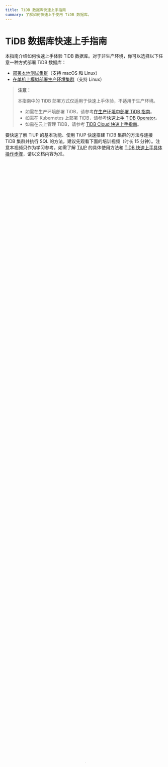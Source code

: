 ```yaml
---
title: TiDB 数据库快速上手指南
summary: 了解如何快速上手使用 TiDB 数据库。
---
```


# TiDB 数据库快速上手指南

本指南介绍如何快速上手体验 TiDB 数据库。对于非生产环境，你可以选择以下任意一种方式部署 TiDB 数据库：

- [部署本地测试集群](#部署本地测试集群)（支持 macOS 和 Linux）
- [在单机上模拟部署生产环境集群](#在单机上模拟部署生产环境集群)（支持 Linux）

> **注意：**
>
> 本指南中的 TiDB 部署方式仅适用于快速上手体验，不适用于生产环境。
>
> - 如需在生产环境部署 TiDB，请参考[在生产环境中部署 TiDB 指南](/production-deployment-using-tiup.md)。
> - 如需在 Kubernetes 上部署 TiDB，请参考[快速上手 TiDB Operator](https://docs.pingcap.com/zh/tidb-in-kubernetes/stable/get-started)。
> - 如需在云上管理 TiDB，请参考 [TiDB Cloud 快速上手指南](https://docs.pingcap.com/tidbcloud/tidb-cloud-quickstart)。

要快速了解 TiUP 的基本功能、使用 TiUP 快速搭建 TiDB 集群的方法与连接 TiDB 集群并执行 SQL 的方法，建议先观看下面的培训视频（时长 15 分钟）。注意本视频只作为学习参考，如需了解 [TiUP](/tiup/tiup-overview.md) 的具体使用方法和 [TiDB 快速上手具体操作步骤](#部署本地测试集群)，请以文档内容为准。

<video src="https://docs-download.pingcap.com/media/videos/docs-cn%2FLesson07_quick_start.mp4" width="100%" height="100%" controls="controls" poster="https://docs-download.pingcap.com/media/videos/docs-cn/poster_lesson7.png"></video>

## 部署本地测试集群

- 适用场景：利用本地 macOS 或者单机 Linux 环境快速部署 TiDB 测试集群，体验 TiDB 集群的基本架构，以及 TiDB、TiKV、PD、监控等基础组件的运行。

<SimpleTab>
<div label="macOS">

TiDB 是一个分布式系统。最基础的 TiDB 测试集群通常由 2 个 TiDB 实例、3 个 TiKV 实例、3 个 PD 实例和可选的 TiFlash 实例构成。通过 TiUP Playground，可以快速搭建出上述的一套基础测试集群，步骤如下：

1. 下载并安装 TiUP。


    ```shell
    curl --proto '=https' --tlsv1.2 -sSf https://tiup-mirrors.pingcap.com/install.sh | sh
    ```

    安装完成后会提示如下信息：

    ```log
    Successfully set mirror to https://tiup-mirrors.pingcap.com
    Detected shell: zsh
    Shell profile:  /Users/user/.zshrc
    /Users/user/.zshrc has been modified to add tiup to PATH
    open a new terminal or source /Users/user/.zshrc to use it
    Installed path: /Users/user/.tiup/bin/tiup
    ===============================================
    Have a try:     tiup playground
    ===============================================
    ```

2. 声明全局环境变量。

    > **注意：**
    >
    > TiUP 安装完成后会提示 Shell profile 文件的绝对路径。在执行以下 `source` 命令前，需要将 `${your_shell_profile}` 修改为 Shell profile 文件的实际位置。


    ```shell
    source ${your_shell_profile}
    ```

3. 在当前 session 执行以下命令启动集群。

    - 直接执行 `tiup playground` 命令会运行最新版本的 TiDB 集群，其中 TiDB、TiKV、PD 和 TiFlash 实例各 1 个：


        ```shell
        tiup playground
        ```

    - 也可以指定 TiDB 版本以及各组件实例个数，命令类似于：


        ```shell
        tiup playground v7.6.0 --db 2 --pd 3 --kv 3
        ```

        上述命令会在本地下载并启动某个版本的集群（例如 v7.6.0）。最新版本可以通过执行 `tiup list tidb` 来查看。运行结果将显示集群的访问方式：

        ```log
        CLUSTER START SUCCESSFULLY, Enjoy it ^-^
        To connect TiDB: mysql --comments --host 127.0.0.1 --port 4001 -u root -p (no password)
        To connect TiDB: mysql --comments --host 127.0.0.1 --port 4000 -u root -p (no password)
        To view the dashboard: http://127.0.0.1:2379/dashboard
        PD client endpoints: [127.0.0.1:2379 127.0.0.1:2382 127.0.0.1:2384]
        To view the Prometheus: http://127.0.0.1:9090
        To view the Grafana: http://127.0.0.1:3000
        ```

        > **注意：**
        >
        > + 支持 v5.2.0 及以上版本的 TiDB 在 Apple M1 芯片的机器上运行 `tiup playground`。
        > + 以这种方式执行的 playground，在结束部署测试后 TiUP 会清理掉原集群数据，重新执行该命令后会得到一个全新的集群。
        > + 若希望持久化数据，可以执行 TiUP 的 `--tag` 参数：`tiup --tag <your-tag> playground ...`，详情参考 [TiUP 参考手册](/tiup/tiup-reference.md#-t---tag-string)。

4. 新开启一个 session 以访问 TiDB 数据库。

    + 使用 TiUP `client` 连接 TiDB：


        ```shell
        tiup client
        ```

    + 也可使用 MySQL 客户端连接 TiDB：


        ```shell
        mysql --host 127.0.0.1 --port 4000 -u root
        ```

5. 通过 <http://127.0.0.1:9090> 访问 TiDB 的 Prometheus 管理界面。

6. 通过 <http://127.0.0.1:2379/dashboard> 访问 [TiDB Dashboard](/dashboard/dashboard-intro.md) 页面，默认用户名为 `root`，密码为空。

7. 通过 <http://127.0.0.1:3000> 访问 TiDB 的 Grafana 界面，默认用户名和密码都为 `admin`。

8. （可选）[将数据加载到 TiFlash](/tiflash/tiflash-overview.md#使用-tiflash) 进行分析。

9. 测试完成之后，可以通过执行以下步骤来清理集群：

    1. 按下 <kbd>Control+C</kbd> 键停掉上述启用的 TiDB 服务。

    2. 等待服务退出操作完成后，执行以下命令：


        ```shell
        tiup clean --all
        ```

> **注意：**
>
> TiUP Playground 默认监听 `127.0.0.1`，服务仅本地可访问；若需要使服务可被外部访问，可使用 `--host` 参数指定监听网卡绑定外部可访问的 IP。

</div>
<div label="Linux">

TiDB 是一个分布式系统。最基础的 TiDB 测试集群通常由 2 个 TiDB 实例、3 个 TiKV 实例、3 个 PD 实例和可选的 TiFlash 实例构成。通过 TiUP Playground，可以快速搭建出上述的一套基础测试集群，步骤如下：

1. 下载并安装 TiUP。


    ```shell
    curl --proto '=https' --tlsv1.2 -sSf https://tiup-mirrors.pingcap.com/install.sh | sh
    ```

    安装完成后会提示如下信息：

    ```log
    Successfully set mirror to https://tiup-mirrors.pingcap.com
    Detected shell: bash
    Shell profile:  /home/user/.bashrc
    /home/user/.bashrc has been modified to add tiup to PATH
    open a new terminal or source /home/user/.bashrc to use it
    Installed path: /home/user/.tiup/bin/tiup
    ===============================================
    Have a try:     tiup playground
    ===============================================
    ```

2. 声明全局环境变量。

    > **注意：**
    >
    > TiUP 安装完成后会提示 Shell profile 文件的绝对路径。在执行以下 `source` 命令前，需要将 `${your_shell_profile}` 修改为 Shell profile 文件的实际位置。


    ```shell
    source ${your_shell_profile}
    ```

3. 在当前 session 执行以下命令启动集群。

    - 直接运行 `tiup playground` 命令会运行最新版本的 TiDB 集群，其中 TiDB、TiKV、PD 和 TiFlash 实例各 1 个：


        ```shell
        tiup playground
        ```

    - 也可以指定 TiDB 版本以及各组件实例个数，命令类似于：


        ```shell
        tiup playground v7.6.0 --db 2 --pd 3 --kv 3
        ```

        上述命令会在本地下载并启动某个版本的集群（例如 v7.6.0）。最新版本可以通过执行 `tiup list tidb` 来查看。运行结果将显示集群的访问方式：

        ```log
        CLUSTER START SUCCESSFULLY, Enjoy it ^-^
        To connect TiDB: mysql --host 127.0.0.1 --port 4000 -u root -p (no password) --comments
        To view the dashboard: http://127.0.0.1:2379/dashboard
        PD client endpoints: [127.0.0.1:2379]
        To view the Prometheus: http://127.0.0.1:9090
        To view the Grafana: http://127.0.0.1:3000
        ```

        > **注意：**
        >
        > + 以这种方式执行的 playground，在结束部署测试后 TiUP 会清理掉原集群数据，重新执行该命令后会得到一个全新的集群。
        > + 若希望持久化数据，可以执行 TiUP 的 `--tag` 参数：`tiup --tag <your-tag> playground ...`，详情参考 [TiUP 参考手册](/tiup/tiup-reference.md#-t---tag-string)。

4. 新开启一个 session 以访问 TiDB 数据库。

    + 使用 TiUP `client` 连接 TiDB：


        ```shell
        tiup client
        ```

    + 也可使用 MySQL 客户端连接 TiDB：


        ```shell
        mysql --host 127.0.0.1 --port 4000 -u root
        ```

5. 通过 <http://127.0.0.1:9090> 访问 TiDB 的 Prometheus 管理界面。

6. 通过 <http://127.0.0.1:2379/dashboard> 访问 [TiDB Dashboard](/dashboard/dashboard-intro.md) 页面，默认用户名为 `root`，密码为空。

7. 通过 <http://127.0.0.1:3000> 访问 TiDB 的 Grafana 界面，默认用户名和密码都为 `admin`。

8. （可选）[将数据加载到 TiFlash](/tiflash/tiflash-overview.md#使用-tiflash) 进行分析。

9. 测试完成之后，可以通过执行以下步骤来清理集群：

    1. 按下 <kbd>Control+C</kbd> 键停掉上述启用的 TiDB 服务。

    2. 等待服务退出操作完成后，执行以下命令：


    ```shell
    tiup clean --all
    ```

> **注意：**
>
> TiUP Playground 默认监听 `127.0.0.1`，服务仅本地可访问。若需要使服务可被外部访问，可使用 `--host` 参数指定监听网卡绑定外部可访问的 IP。

</div>
</SimpleTab>

## 在单机上模拟部署生产环境集群

- 适用场景：希望用单台 Linux 服务器，体验 TiDB 最小的完整拓扑的集群，并模拟生产环境下的部署步骤。

本节介绍如何参照 TiUP 最小拓扑的一个 YAML 文件部署 TiDB 集群。

### 准备环境

开始部署 TiDB 集群前，准备一台部署主机，确保其软件满足需求：

- 推荐安装 CentOS 7.3 及以上版本
- 运行环境可以支持互联网访问，用于下载 TiDB 及相关软件安装包

最小规模的 TiDB 集群拓扑包含以下实例：

> **注意：**
>
> 下表中拓扑实例的 IP 为示例 IP。在实际部署时，请替换为实际的 IP。

| 实例 | 个数 | IP | 配置 |
|:-- | :-- | :-- | :-- |
| TiKV | 3 | 10.0.1.1 <br/> 10.0.1.1 <br/> 10.0.1.1 | 避免端口和目录冲突 |
| TiDB | 1 | 10.0.1.1 | 默认端口 <br/> 全局目录配置 |
| PD | 1 | 10.0.1.1 | 默认端口 <br/> 全局目录配置 |
| TiFlash | 1 | 10.0.1.1 | 默认端口 <br/> 全局目录配置 |
| Monitor | 1 | 10.0.1.1 | 默认端口 <br/> 全局目录配置 |

部署主机软件和环境要求如下：

- 部署需要使用部署主机的 root 用户及密码
- 部署主机[关闭防火墙](/check-before-deployment.md#检测及关闭目标部署机器的防火墙)或者开放 TiDB 集群的节点间所需端口
- 目前 TiUP Cluster 支持在 x86_64（AMD64）和 ARM 架构上部署 TiDB 集群
    - 在 AMD64 架构下，建议使用 CentOS 7.3 及以上版本 Linux 操作系统
    - 在 ARM 架构下，建议使用 CentOS 7.6 1810 版本 Linux 操作系统

### 实施部署

> **注意：**
>
> 你可以使用 Linux 系统的任一普通用户或 root 用户登录主机，以下步骤以 root 用户为例。

1. 下载并安装 TiUP：


    ```shell
    curl --proto '=https' --tlsv1.2 -sSf https://tiup-mirrors.pingcap.com/install.sh | sh
    ```

2. 声明全局环境变量：

    > **注意：**
    >
    > TiUP 安装完成后会提示对应 Shell profile 文件的绝对路径。在执行以下 `source` 命令前，需要将 `${your_shell_profile}` 修改为 Shell profile 文件的实际位置。


    ```shell
    source ${your_shell_profile}
    ```

3. 安装 TiUP 的 cluster 组件：


    ```shell
    tiup cluster
    ```

4. 如果机器已经安装 TiUP cluster，需要更新软件版本：


    ```shell
    tiup update --self && tiup update cluster
    ```

5. 由于模拟多机部署，需要通过 root 用户调大 sshd 服务的连接数限制：

    1. 修改 `/etc/ssh/sshd_config` 将 `MaxSessions` 调至 20。
    2. 重启 sshd 服务：


        ```shell
        service sshd restart
        ```

6. 创建并启动集群

    按下面的配置模板，编辑配置文件，命名为 `topo.yaml`，其中：

    - `user: "tidb"`：表示通过 `tidb` 系统用户（部署会自动创建）来做集群的内部管理，默认使用 22 端口通过 ssh 登录目标机器
    - `replication.enable-placement-rules`：设置这个 PD 参数来确保 TiFlash 正常运行
    - `host`：设置为本部署主机的 IP

    配置模板如下：


    ```yaml
    # # Global variables are applied to all deployments and used as the default value of
    # # the deployments if a specific deployment value is missing.
    global:
     user: "tidb"
     ssh_port: 22
     deploy_dir: "/tidb-deploy"
     data_dir: "/tidb-data"

    # # Monitored variables are applied to all the machines.
    monitored:
     node_exporter_port: 9100
     blackbox_exporter_port: 9115

    server_configs:
     tidb:
       instance.tidb_slow_log_threshold: 300
     tikv:
       readpool.storage.use-unified-pool: false
       readpool.coprocessor.use-unified-pool: true
     pd:
       replication.enable-placement-rules: true
       replication.location-labels: ["host"]
     tiflash:
       logger.level: "info"

    pd_servers:
     - host: 10.0.1.1

    tidb_servers:
     - host: 10.0.1.1

    tikv_servers:
     - host: 10.0.1.1
       port: 20160
       status_port: 20180
       config:
         server.labels: { host: "logic-host-1" }

     - host: 10.0.1.1
       port: 20161
       status_port: 20181
       config:
         server.labels: { host: "logic-host-2" }

     - host: 10.0.1.1
       port: 20162
       status_port: 20182
       config:
         server.labels: { host: "logic-host-3" }

    tiflash_servers:
     - host: 10.0.1.1

    monitoring_servers:
     - host: 10.0.1.1

    grafana_servers:
     - host: 10.0.1.1
    ```

7. 执行集群部署命令：


    ```shell
    tiup cluster deploy <cluster-name> <version> ./topo.yaml --user root -p
    ```

    - 参数 `<cluster-name>` 表示设置集群名称
    - 参数 `<version>` 表示设置集群版本，例如 `v7.6.0`。可以通过 `tiup list tidb` 命令来查看当前支持部署的 TiDB 版本
    - 参数 `-p` 表示在连接目标机器时使用密码登录

        > **注意：**
        >
        > 如果主机通过密钥进行 SSH 认证，请使用 `-i` 参数指定密钥文件路径，`-i` 与 `-p` 不可同时使用。

    按照引导，输入”y”及 root 密码，来完成部署：

    ```log
    Do you want to continue? [y/N]:  y
    Input SSH password:
    ```

8. 启动集群：


    ```shell
    tiup cluster start <cluster-name>
    ```

9. 访问集群：

    - 安装 MySQL 客户端。如果已安装 MySQL 客户端则可跳过这一步骤。


        ```shell
        yum -y install mysql
        ```

    - 访问 TiDB 数据库，密码为空：

        ```shell
        mysql -h 10.0.1.1 -P 4000 -u root
        ```

    - 访问 TiDB 的 Grafana 监控：

        通过 <http://{grafana-ip}:3000> 访问集群 Grafana 监控页面，默认用户名和密码均为 `admin`。

    - 访问 TiDB 的 Dashboard：

        通过 <http://{pd-ip}:2379/dashboard> 访问集群 [TiDB Dashboard](/dashboard/dashboard-intro.md) 监控页面，默认用户名为 `root`，密码为空。

    - 执行以下命令确认当前已经部署的集群列表：

        ```shell
        tiup cluster list
        ```

    - 执行以下命令查看集群的拓扑结构和状态：

        ```shell
        tiup cluster display <cluster-name>
        ```

## 探索更多

如果你刚刚部署好一套 TiDB 本地测试集群，你可以继续：

- 学习 [TiDB SQL 操作](/basic-sql-operations.md)
- [迁移数据到 TiDB](/migration-overview.md)

如果你准备好在生产环境部署 TiDB，你可以继续：

- [使用 TiUP 部署 TiDB 集群](/production-deployment-using-tiup.md)
- [使用 TiDB Operator 在 Kubernetes 上部署 TiDB](https://docs.pingcap.com/zh/tidb-in-kubernetes/stable)

如果你想使用 TiFlash 作为数据分析的解决方案，可参阅以下文档：

- [使用 TiFlash](/tiflash/tiflash-overview.md#使用-tiflash)
- [TiFlash 简介](/tiflash/tiflash-overview.md)
